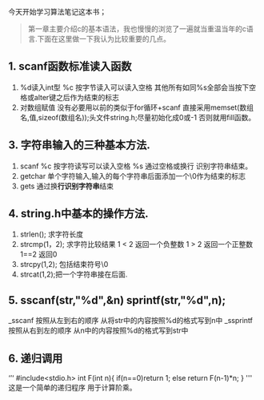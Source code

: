 今天开始学习算法笔记这本书；
>第一章主要介绍c的基本语法，我也慢慢的浏览了一遍就当重温当年的c语言.下面在这里做一下我认为比较重要的几点。
## 1. scanf函数标准读入函数 
1. %d读入int型 %c 按字节读入可以读入空格 其他所有如同%s全部会当按下空格或alter键之后作为结束的标志
2. 对数组赋值 没有必要用以前的类似于for循环+scanf 直接采用memset(数组名,值,sizeof(数组名));头文件string.h;尽量初始化成0或-1 否则就用fill函数。
## 3. 字符串输入的三种基本方法.
1. scanf %c 按字符读写可以读入空格 %s 通过空格或换行 识别字符串结束。
2. getchar 单个字符输入,输入的每个字符串后面添加一个\0作为结束的标志
3. gets 通过换**行识别字符串**结束
## 4. string.h中基本的操作方法.
1. strlen(); 求字符长度
2. strcmp(1，2); 求字符比较结果 1 < 2 返回一个负整数 1 > 2 返回一个正整数 1==2 返回0
3. strcpy(1,2);  包括结束符号\0 
4. strcat(1,2);把一个字符串接在后面.
## 5. sscanf(str,"%d",&n) sprintf(str,"%d",n);
 _sscanf 按照从左到右的顺序 从将str中的内容按照%d的格式写到n中
 _ssprintf 按照从右到左的顺序 从n中的内容按照%d的格式写到str中
## 6. 递归调用
‘’‘
#include<stdio.h>
int F(int n){
  if(n==0)return 1;
  else return F(n-1)*n;
}
'''
这是一个简单的递归程序 用于计算阶乘。

